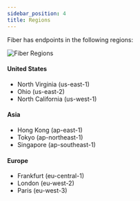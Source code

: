 ```yaml
---
sidebar_position: 4
title: Regions
---
```


Fiber has endpoints in the following regions:

![Fiber Regions](/img/regions.png)

#### United States
* North Virginia (us-east-1)
* Ohio (us-east-2)
* North California (us-west-1)

#### Asia
* Hong Kong (ap-east-1)
* Tokyo (ap-northeast-1)
* Singapore (ap-southeast-1)

#### Europe
* Frankfurt (eu-central-1)
* London (eu-west-2)
* Paris (eu-west-3)
